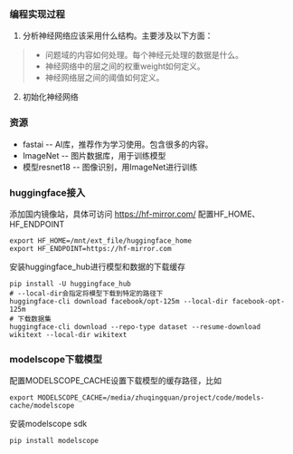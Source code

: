 ### 编程实现过程
1. 分析神经网络应该采用什么结构。主要涉及以下方面：
> * 问题域的内容如何处理。每个神经元处理的数据是什么。
> * 神经网络中的层之间的权重weight如何定义。
> * 神经网络层之间的阈值如何定义。
2. 初始化神经网络

### 资源
+ fastai -- AI库，推荐作为学习使用。包含很多的内容。
+ ImageNet -- 图片数据库，用于训练模型
+ 模型resnet18 -- 图像识别，用ImageNet进行训练

### huggingface接入
添加国内镜像站，具体可访问 https://hf-mirror.com/
配置HF_HOME、HF_ENDPOINT
```
export HF_HOME=/mnt/ext_file/huggingface_home
export HF_ENDPOINT=https://hf-mirror.com      
```
安装huggingface_hub进行模型和数据的下载缓存
```
pip install -U huggingface_hub
# --local-dir会指定将模型下载到特定的路径下
huggingface-cli download facebook/opt-125m --local-dir facebook-opt-125m
# 下载数据集
huggingface-cli download --repo-type dataset --resume-download wikitext --local-dir wikitext
```

### modelscope下载模型
配置MODELSCOPE_CACHE设置下载模型的缓存路径，比如
```
export MODELSCOPE_CACHE=/media/zhuqingquan/project/code/models-cache/modelscope
```
安装modelscope sdk
```
pip install modelscope
```
